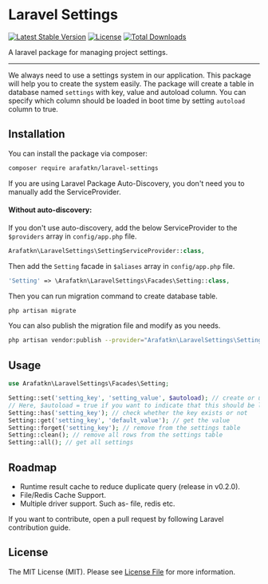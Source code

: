 # Laravel Settings

[![Latest Stable Version](https://poser.pugx.org/arafatkn/laravel-settings/v)](//packagist.org/packages/arafatkn/laravel-settings)
[![License](https://poser.pugx.org/arafatkn/laravel-settings/license)](//packagist.org/packages/arafatkn/laravel-settings)
[![Total Downloads](https://poser.pugx.org/arafatkn/laravel-settings/downloads)](//packagist.org/packages/arafatkn/laravel-settings)

A laravel package for managing project settings.

---
We always need to use a settings system in our application. This package will help you to create the system easily.
The package will create a table in database named `settings` with key, value and autoload column. You can specify which column should be loaded in boot time by setting `autoload` column to true.

## Installation

You can install the package via composer:

```bash
composer require arafatkn/laravel-settings
```

If you are using Laravel Package Auto-Discovery, you don't need you to manually add the ServiceProvider.

#### Without auto-discovery:

If you don't use auto-discovery, add the below ServiceProvider to the `$providers` array in `config/app.php` file.

```php
Arafatkn\LaravelSettings\SettingServiceProvider::class,
```

Then add the `Setting` facade in `$aliases` array in `config/app.php` file.

```php
'Setting' => \Arafatkn\LaravelSettings\Facades\Setting::class,
```

Then you can run migration command to create database table.

```bash
php artisan migrate
```

You can also publish the migration file and modify as you needs.

```bash
php artisan vendor:publish --provider="Arafatkn\LaravelSettings\SettingServiceProvider"
```

## Usage

```php
use Arafatkn\LaravelSettings\Facades\Setting;

Setting::set('setting_key', 'setting_value', $autoload); // create or update
// Here, $autoload = true if you want to indicate that this should be loaded by default.
Setting::has('setting_key'); // check whether the key exists or not
Setting::get('setting_key', 'default_value'); // get the value
Setting::forget('setting_key'); // remove from the settings table
Setting::clean(); // remove all rows from the settings table
Setting::all(); // get all settings
```

## Roadmap

- Runtime result cache to reduce duplicate query (release in v0.2.0).
- File/Redis Cache Support.
- Multiple driver support. Such as- file, redis etc.

If you want to contribute, open a pull request by following Laravel contribution guide.

## License

The MIT License (MIT). Please see [License File](LICENSE) for more information.